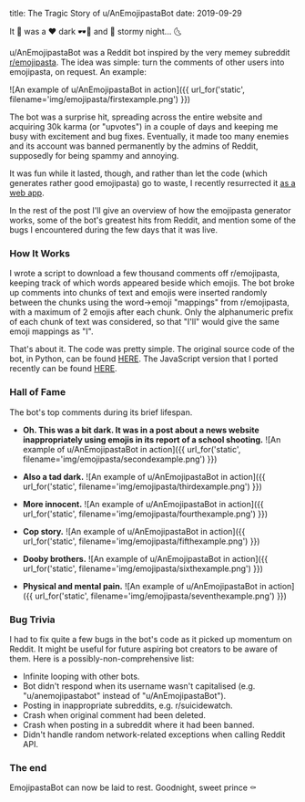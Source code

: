 title: The Tragic Story of u/AnEmojipastaBot
date: 2019-09-29

It 🤔 was a ❤ dark 🕶🔫 and 🌰 stormy night... 🌜

u/AnEmojipastaBot was a Reddit bot inspired by the very memey subreddit <a href="https://www.reddit.com/r/emojipasta">r/emojipasta</a>. The idea was simple: turn the comments of other users into emojipasta, on request. An example:

![An example of u/AnEmojipastaBot in action]({{ url_for('static', filename='img/emojipasta/firstexample.png') }})

The bot was a surprise hit, spreading across the entire website and acquiring 30k karma (or "upvotes") in a couple of days and keeping me busy with excitement and bug fixes. Eventually, it made too many enemies and its account was banned permanently by the admins of Reddit, supposedly for being spammy and annoying.

It was fun while it lasted, though, and rather than let the code (which generates rather good emojipasta) go to waste, I recently resurrected it <a href="{{ url_for('specific_app', name='emojipasta') }}">as a web app</a>.

In the rest of the post I'll give an overview of how the emojipasta generator works, some of the bot's greatest hits from Reddit, and mention some of the bugs I encountered during the few days that it was live.

### How It Works
I wrote a script to download a few thousand comments off r/emojipasta, keeping track of which words appeared beside which emojis. The bot broke up comments into chunks of text and emojis were inserted randomly between the chunks using the word-\>emoji "mappings" from r/emojipasta, with a maximum of 2 emojis after each chunk. Only the alphanumeric prefix of each chunk of text was considered, so that "I'll" would give the same emoji mappings as "I".

That's about it. The code was pretty simple. The original source code of the bot, in Python, can be found <a href="https://github.com/Kevinpgalligan/EmojipastaBot">HERE</a>. The JavaScript version that I ported recently can be found <a href="https://github.com/Kevinpgalligan/KevingalWebsite/blob/master/static/js/apps/emojipasta/emojipasta.js">HERE</a>.

### Hall of Fame
The bot's top comments during its brief lifespan.

* **Oh. This was a bit dark. It was in a post about a news website inappropriately using emojis in its report of a school shooting.**
![An example of u/AnEmojipastaBot in action]({{ url_for('static', filename='img/emojipasta/secondexample.png') }})

* **Also a tad dark.**
![An example of u/AnEmojipastaBot in action]({{ url_for('static', filename='img/emojipasta/thirdexample.png') }})

* **More innocent.**
![An example of u/AnEmojipastaBot in action]({{ url_for('static', filename='img/emojipasta/fourthexample.png') }})

* **Cop story.**
![An example of u/AnEmojipastaBot in action]({{ url_for('static', filename='img/emojipasta/fifthexample.png') }})

* **Dooby brothers.**
![An example of u/AnEmojipastaBot in action]({{ url_for('static', filename='img/emojipasta/sixthexample.png') }})

* **Physical and mental pain.**
![An example of u/AnEmojipastaBot in action]({{ url_for('static', filename='img/emojipasta/seventhexample.png') }})

### Bug Trivia
I had to fix quite a few bugs in the bot's code as it picked up momentum on Reddit. It might be useful for future aspiring bot creators to be aware of them. Here is a possibly-non-comprehensive list:

* Infinite looping with other bots.
* Bot didn't respond when its username wasn't capitalised (e.g. "u/anemojipastabot" instead of "u/AnEmojipastaBot").
* Posting in inappropriate subreddits, e.g. r/suicidewatch.
* Crash when original comment had been deleted.
* Crash when posting in a subreddit where it had been banned.
* Didn't handle random network-related exceptions when calling Reddit API.

### The end
EmojipastaBot can now be laid to rest. Goodnight, sweet prince ⚰️
